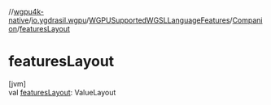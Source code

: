 //[wgpu4k-native](../../../../index.md)/[io.ygdrasil.wgpu](../../index.md)/[WGPUSupportedWGSLLanguageFeatures](../index.md)/[Companion](index.md)/[featuresLayout](features-layout.md)

# featuresLayout

[jvm]\
val [featuresLayout](features-layout.md): ValueLayout